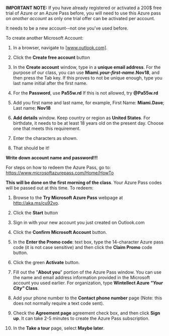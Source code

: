 **IMPORTANT NOTE:** If you have already registered or activated a 200\$ free trial of Azure or an Azure Pass before, you will need to use this Azure pass on *another account* as only one trial offer can be activated per account.

It needs to be a new account\--not one you\'ve used before.

To create another Microsoft Account:

1.  In a browser, navigate to [www.outlook.com].

2.  Click the **Create free account** button

3.  In the **Create account** window, type in a **unique email address**. For the purpose of our class, you can use **Miami.*your-first-name*.Nov18**, and then press the Tab key. If this proves to not be unique enough, type you last name initial after the first name.

4.  For the **Password**, use **Pa55w.rd** If this is not allowed, try **\@Pa55w.rd**

5.  Add you first name and last name, for example, First Name: **Miami.Dave**; Last name: **Nov18**

6.  **Add details** window. Keep country or region as **United States**. For birthdate, it needs to be at least 18 years old on the present day. Choose one that meets this requirement.

7.  Enter the characters as shown.

8.  That should be it!

**Write down account name and password!!!**

For steps on how to redeem the Azure Pass, go to: <https://www.microsoftazurepass.com/Home/HowTo>

**This will be done on the first morning of the class**. Your Azure Pass codes will be passed out at this time. To redeem:

1.  Browse to the **Try Microsoft Azure Pass** webpage at <http://aka.ms/cu92vo>.

2.  Click the **Start** button

3.  Sign in with your new account you just created on Outlook.com

4.  Click the **Confirm Microsoft Account** button.

5.  In the **Enter the Promo code**: text box, type the 14-character Azure pass code (it is not case sensitive) and then click the **Claim Promo** code button.

6.  Click the green **Activate** button.

7.  Fill out the "**About you**" portion of the Azure Pass window. You can use the name and email address information provided in the Microsoft account you used earlier. For organization, type **Wintellect Azure *"Your City"* Class**.

8.  Add your phone number to the **Contact phone number** page (Note: this does not normally require a text code sent).

9.  Check the **Agreement page** agreement check box, and then click **Sign up**. It can take 2-5 minutes to create the Azure Pass subscription.

10. In the **Take a tour** page, select **Maybe later**.

  [www.outlook.com]: http://www.outlook.com
